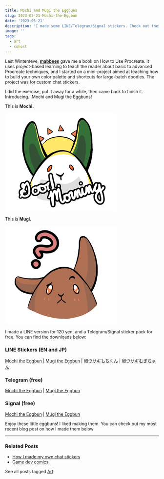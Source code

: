 ```yaml
---
title: Mochi and Mugi the Eggbuns
slug: 2023-05-21-Mochi-the-Eggbun
date: '2023-05-21'
description: 'I made some LINE/Telegram/Signal stickers. Check out these eggbuns!'
image: ''
tags:
  - art
  - cohost
---
```


Last Winterseve, [**mabbees**](https://mabbees.neocities.org/) gave me a book on How to Use Procreate. It uses project-based learning to teach the reader about basic to advanced Procreate techniques, and I started on a mini-project aimed at teaching how to build your own color palette and shortcuts for large-batch doodles. The project was for custom chat stickers.

I did the exercise, put it away for a while, then came back to finish it. Introducing...Mochi and Mugi the Eggbuns!

This is **Mochi.**

![An illustrated white rabbit with green ears saying, Good Morning! behind a sunshine.](mochi_goodmorning_en.png)

This is **Mugi.**

![An illustrated, brown rabbit looking comfused.](mugi_huh.png)

I made a LINE version for 120 yen, and a Telegram/Signal sticker pack for free. You can find the downloads below:

### LINE Stickers (EN and JP)

[Mochi the Eggbun](https://store.line.me/stickershop/product/23204797/en?utm_source=gnsh_stickerDetail) | [Mugi the Eggbun](https://store.line.me/stickershop/product/23215688/en?utm_source=gnsh_stickerDetail) | [卵ウサギもちくん](https://store.line.me/stickershop/product/23213003/ja?utm_source=gnsh_stickerDetail) | [卵ウサギむぎちゃん](https://store.line.me/stickershop/product/23213004/ja?utm_source=gnsh_stickerDetail)

### Telegram (free)

[Mochi the Eggbun](https://t.me/addstickers/MochiTheEggbun) | [Mugi the Eggbun](https://t.me/addstickers/MugiTheEggbun)

### Signal (free)

[Mochi the Eggbun](https://signal.art/addstickers/#pack_id=37538c972d358bcef121055c3dce7a19&pack_key=8fc47d2935699af34780c1d6f6c82cd51475327e650b19837e90e8671db60978) | [Mugi the Eggbun](https://signal.art/addstickers/#pack_id=627075ba7361a104dc256c8a69cbf686&pack_key=0a0d558584bfa42176edd3e1b6dbdc8e0b50c18aae4aad6c07cdcc3ab56e1302)

Enjoy these little eggbuns! I liked making them. You can check out my most recent blog post on how I made them below

---

### Related Posts

- [How I made my own chat stickers](/blog/posts/2025-07-02-Stamp-Process/)
- [Game dev comics](/blog/posts/2023-12-13-Game-Dev-Comics/)

See all posts tagged [Art](/tags/art/).
